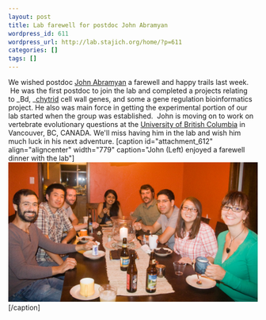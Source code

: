 ```yaml
---
layout: post
title: Lab farewell for postdoc John Abramyan
wordpress_id: 611
wordpress_url: http://lab.stajich.org/home/?p=611
categories: []
tags: []
---
```


We wished postdoc [John Abramyan](/members/john-abramyan/) a farewell and happy trails last week.  He was the first postdoc to join the lab and completed a projects relating to _Bd, _[chytrid](http://lab.stajich.org/home/tag/chytrid/) cell wall genes, and some a gene regulation bioinformatics project. He also was main force in getting the experimental portion of our lab started when the group was established.  John is moving on to work on vertebrate evolutionary questions at the [University of British Columbia](http://www.ubc.ca/) in Vancouver, BC, CANADA. We'll miss having him in the lab and wish him much luck in his next adventure.
[caption id="attachment_612" align="aligncenter" width="779" caption="John (Left) enjoyed a farewell dinner with the lab"][![Good luck John!](/images/wp_upload/2011/08/IMG_8728.jpg "Lab gathering for John's sendoff")](/images/wp_upload/2011/08/IMG_8728.jpg)[/caption]
